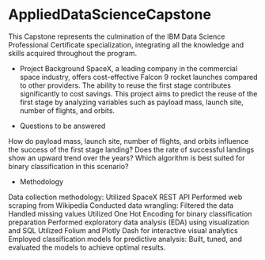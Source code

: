 # AppliedDataScienceCapstone

 This Capstone represents the culmination of the IBM Data Science Professional Certificate specialization, integrating all the knowledge and skills acquired throughout the program.

- Project Background
SpaceX, a leading company in the commercial space industry, offers cost-effective Falcon 9 rocket launches compared to other providers. The ability to reuse the first stage contributes significantly to cost savings. This project aims to predict the reuse of the first stage by analyzing variables such as payload mass, launch site, number of flights, and orbits.

- Questions to be answered

How do payload mass, launch site, number of flights, and orbits influence the success of the first stage landing?
Does the rate of successful landings show an upward trend over the years?
Which algorithm is best suited for binary classification in this scenario?
- Methodology

Data collection methodology:
Utilized SpaceX REST API
Performed web scraping from Wikipedia
Conducted data wrangling:
Filtered the data
Handled missing values
Utilized One Hot Encoding for binary classification preparation
Performed exploratory data analysis (EDA) using visualization and SQL
Utilized Folium and Plotly Dash for interactive visual analytics
Employed classification models for predictive analysis:
Built, tuned, and evaluated the models to achieve optimal results.
